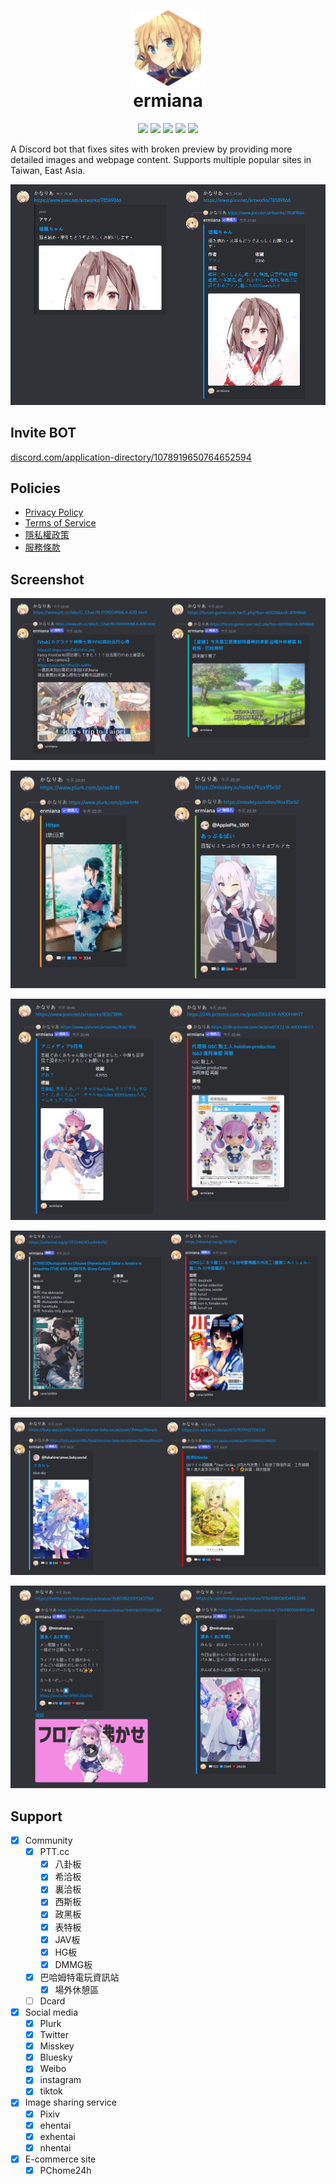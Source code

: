 <h1 align="center">
    <img width="120" height="120" src="pic/logo.svg" alt=""><br>
    ermiana
</h1>

<p align="center">
    <a href="https://github.com/canaria3406/ermiana/blob/master/LICENSE"><img src="https://img.shields.io/github/license/canaria3406/ermiana?style=flat-square"></a>
    <a href="https://github.com/canaria3406/ermiana"><img src="https://img.shields.io/github/stars/canaria3406/ermiana?style=flat-square"></a>
    <a href="https://discord.com/application-directory/1078919650764652594"><img src="https://img.shields.io/badge/verified-%E2%9C%93%20BOT-7289da?style=flat-square&logo=discord&logoColor=white"></a>
    <a href="https://discord.com/application-directory/1078919650764652594"><img src="https://img.shields.io/endpoint?url=https%3A%2F%2Fermiana-count.canaria.cc%2F&style=flat-square&logo=Discord&logoColor=white&cacheSeconds=86400"></a>
    <a href="https://discord.gg/QBwjpHcMyw"><img src="https://img.shields.io/discord/1172363356406042684?style=flat-square&logo=Discord&logoColor=white&label=support&color=yellow"></a>
</p>

A Discord bot that fixes sites with broken preview by providing more detailed images and webpage content. Supports multiple popular sites in Taiwan, East Asia. 

![demo](pic/demo20.png)

## Invite BOT

[discord.com/application-directory/1078919650764652594](https://discord.com/application-directory/1078919650764652594)

## Policies

- [Privacy Policy](doc/privacy-policy.md)
- [Terms of Service](doc/terms-of-service.md)
- [隱私權政策](doc/privacy-policy-zh_tw.md)
- [服務條款](doc/terms-of-service-zh_tw.md)

## Screenshot

![demo](pic/demo21.png)

![demo](pic/demo22.png)

![demo](pic/demo25.png)

![demo](pic/demo3.png)

![demo](pic/demo24.png)

![demo](pic/demo23.png)

## Support

- [x] Community
  - [x] PTT.cc
    - [x] 八卦板
    - [x] 希洽板
    - [x] 裏洽板
    - [x] 西斯板
    - [x] 政黑板
    - [x] 表特板
    - [x] JAV板
    - [x] HG板
    - [x] DMMG板
  - [x] 巴哈姆特電玩資訊站
    - [x] 場外休憩區
  - [ ] Dcard
- [x] Social media
  - [x] Plurk
  - [x] Twitter
  - [x] Misskey
  - [x] Bluesky
  - [x] Weibo
  - [x] instagram
  - [x] tiktok
- [x] Image sharing service
  - [x] Pixiv
  - [x] ehentai
  - [x] exhentai
  - [x] nhentai
- [x] E-commerce site
  - [x] PChome24h
